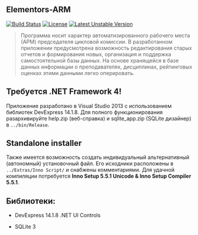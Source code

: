 ## Elementors-ARM

[![Build Status](https://travis-ci.org/Exoticness/Elementors-arm.svg?branch=master)](https://travis-ci.org/Exoticness/Elementors-arm) [![License](https://poser.pugx.org/elementors/elementors/license.svg)](https://packagist.org/packages/elementors/elementors) [![Latest Unstable Version](https://poser.pugx.org/elementors/elementors/v/unstable.svg)](https://packagist.org/packages/elementors/elementors) 

> Программа носит характер автоматизированного рабочего места (АРМ) председателя цикловой комиссии. В разработанном приложении предусмотрена возможность редактирования старых отчетов и формирования новых, организация и поддержка самостоятельной базы данных. На основе хранящейся в базе данных информации о преподавателях, дисциплинах, рейтинговых оценках этими данными легко оперировать.

## Требуется .NET Framework 4!

Приложение разработано в Visual Studio 2013 с использованием библиотек DevExpress 14.1.8. Для полного функционирования разархивируйте help.zip (веб-справка) и sqlite_app.zip (SQLite дизайнер) в `../bin/Release`.

## Standalone installer

Также имеется возможность создать индивидуальный альтернативный (автономный) установочный файл. Его исходники расположены в `../Extras/Inno Script/` и снабжены комментариями. Для удачной компиляции потребуется **Inno Setup 5.5.1 Unicode & Inno Setup Compiler 5.5.1**.

## Библиотеки:

- DevExpress 14.1.8 .NET UI Controls

- SQLite 3
